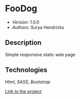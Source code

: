 # FooDog

* *Version*: 1.0.0
* *Authors*: Surya Hendricks

Description
----
Simple responsive static web page

Technologies
----
*Html*, *SASS*, *Bootstrap*

[Link to the project](https://suryahendricks.github.io/FooDog/)





